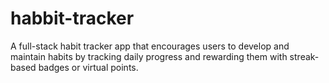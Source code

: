 # habbit-tracker
A full-stack habit tracker app that encourages users to develop and maintain habits by tracking daily progress and rewarding them with streak-based badges or virtual points.
